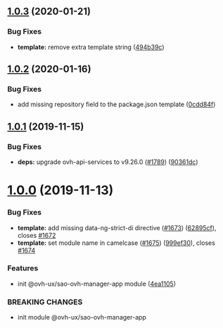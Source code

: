 ## [1.0.3](https://github.com/ovh-ux/manager/compare/@ovh-ux/sao-ovh-manager-app@1.0.2...@ovh-ux/sao-ovh-manager-app@1.0.3) (2020-01-21)


### Bug Fixes

* **template:** remove extra template string ([494b39c](https://github.com/ovh-ux/manager/commit/494b39c7cce5b7feb1528285fbfd28635119cd87))



## [1.0.2](https://github.com/ovh-ux/manager/compare/@ovh-ux/sao-ovh-manager-app@1.0.1...@ovh-ux/sao-ovh-manager-app@1.0.2) (2020-01-16)


### Bug Fixes

* add missing repository field to the package.json template ([0cdd84f](https://github.com/ovh-ux/manager/commit/0cdd84f69677bdc9d7804eebe152f5c222240a93))



## [1.0.1](https://github.com/ovh/manager/compare/@ovh-ux/sao-ovh-manager-app@1.0.0...@ovh-ux/sao-ovh-manager-app@1.0.1) (2019-11-15)


### Bug Fixes

* **deps:** upgrade ovh-api-services to v9.26.0 ([#1789](https://github.com/ovh/manager/issues/1789)) ([90361dc](https://github.com/ovh/manager/commit/90361dc945014853db1cf4535e2d5b89b67efbea))



# [1.0.0](https://github.com/ovh/manager/compare/@ovh-ux/sao-ovh-manager-app@0.0.0...@ovh-ux/sao-ovh-manager-app@1.0.0) (2019-11-13)


### Bug Fixes

* **template:** add missing data-ng-strict-di directive ([#1673](https://github.com/ovh/manager/issues/1673)) ([62895cf](https://github.com/ovh/manager/commit/62895cf87b7acd59c04fbcc13423e741c1b45a44)), closes [#1672](https://github.com/ovh/manager/issues/1672)
* **template:** set module name in camelcase ([#1675](https://github.com/ovh/manager/issues/1675)) ([999ef30](https://github.com/ovh/manager/commit/999ef30f3a2a0b5b21bf4d5b078816246a9c232f)), closes [#1674](https://github.com/ovh/manager/issues/1674)


### Features

* init @ovh-ux/sao-ovh-manager-app module ([4ea1105](https://github.com/ovh/manager/commit/4ea11053d5650d4d84cc25523ed174cf74ef1d67))


### BREAKING CHANGES

* init module @ovh-ux/sao-ovh-manager-app




